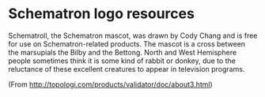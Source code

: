 # Schematron logo resources

Schematroll, the Schematron mascot, was drawn by Cody Chang and is free for use on Schematron-related products. The mascot is a cross between the marsupials the Bilby and the Bettong. North and West Hemisphere people sometimes think it is some kind of rabbit or donkey, due to the reluctance of these excellent creatures to appear in television programs.

(From http://topologi.com/products/validator/doc/about3.html)
